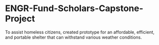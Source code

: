 # ENGR-Fund-Scholars-Capstone-Project
To assist homeless citizens, created prototype for an affordable, efficient, and portable shelter that can withstand various weather conditions.
